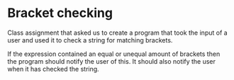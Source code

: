 # Bracket checking

Class assignment that asked us to create a program that took the input of a user and used it to check a string for matching brackets.

If the expression contained an equal or unequal amount of brackets then the program should notify the user of this.
It should also notify the user when it has checked the string.
